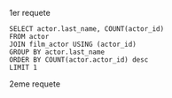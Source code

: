 1er requete

```
SELECT actor.last_name, COUNT(actor_id)
FROM actor
JOIN film_actor USING (actor_id) 
GROUP BY actor.last_name
ORDER BY COUNT(actor.actor_id) desc 
LIMIT 1
```

2eme requete
